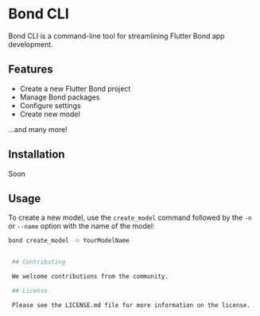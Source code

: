 # Bond CLI

Bond CLI is a command-line tool for streamlining Flutter Bond app development.

## Features

- Create a new Flutter Bond project
- Manage Bond packages
- Configure settings
- Create new model

...and many more!

## Installation

Soon

## Usage

To create a new model, use the `create_model` command followed by the `-n` or `--name` option with the name of the model:

```bash
bond create_model -n YourModelName


 ## Contributing

 We welcome contributions from the community.

 ## License

 Please see the LICENSE.md file for more information on the license.
